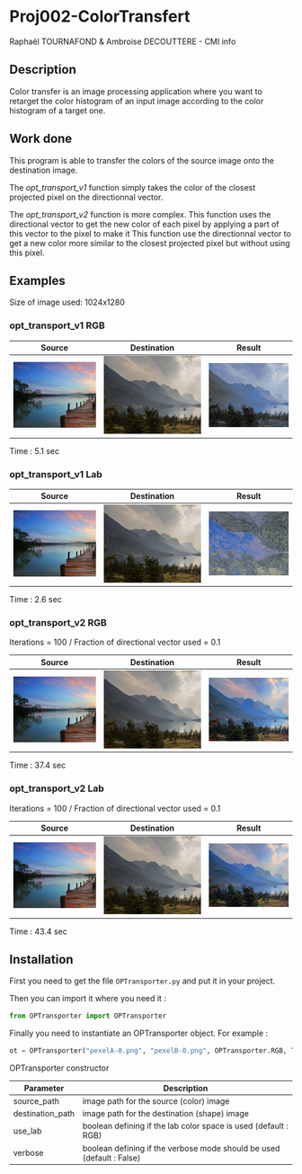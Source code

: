 # Proj002-ColorTransfert

Raphaël TOURNAFOND & Ambroise DECOUTTERE - CMI info

## Description

Color transfer is an image processing application where you want 
to retarget the color histogram of an input image according to the 
color histogram of a target one.


## Work done

This program is able to transfer the colors of the source image onto 
the destination image.

The *opt_transport_v1* function simply takes the color of the closest projected 
pixel on the directionnal vector.

The *opt_transport_v2* function is more complex.
This function uses the directional vector to get the new color of each pixel by 
applying a part of this vector to the pixel to make it 
This function use the directionnal vector to get a new color more similar to the 
closest projected pixel but without using this pixel.


## Examples

Size of image used: 1024x1280

### opt_transport_v1 RGB

| Source  | Destination  | Result  | 
|---|---|---|
| ![](pexelA-0.png)  | ![](pexelB-0.png)  | ![](output_rgb_v1.png)  |
Time : 5.1 sec

### opt_transport_v1 Lab

| Source  | Destination  | Result  | 
|---|---|---|
| ![](pexelA-0.png)  | ![](pexelB-0.png)  | ![](output_lab_v1.png)  |
Time : 2.6 sec

### opt_transport_v2 RGB

Iterations = 100 / Fraction of directional vector used = 0.1

| Source  | Destination  | Result  | 
|---|---|---|
| ![](pexelA-0.png)  | ![](pexelB-0.png)  | ![](output_rgb_v2.png)  |
Time : 37.4 sec

### opt_transport_v2 Lab

Iterations = 100 / Fraction of directional vector used = 0.1

| Source  | Destination  | Result  | 
|---|---|---|
| ![](pexelA-0.png)  | ![](pexelB-0.png)  | ![](output_lab_v2.png)  |
Time : 43.4 sec

## Installation

First you need to get the file ```OPTransporter.py``` and put it in your project.

Then you can import it where you need it :
```python
from OPTransporter import OPTransporter
```

Finally you need to instantiate an OPTransporter object.
For example :
```py
ot = OPTransporter("pexelA-0.png", "pexelB-0.png", OPTransporter.RGB, True)
````

OPTransporter constructor

| Parameter  | Description  | 
|---|---|
| source_path | image path for the source (color) image |
| destination_path | image path for the destination (shape) image |
| use_lab | boolean defining if the lab color space is used (default : RGB) |
| verbose | boolean defining if the verbose mode should be used (default : False) |

